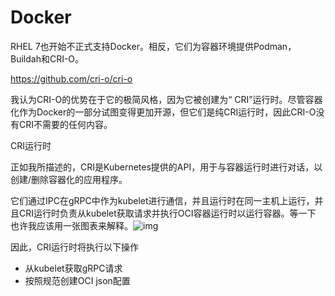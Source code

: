 # Docker

RHEL 7也开始不正式支持Docker。相反，它们为容器环境提供Podman，Buildah和CRI-O。

https://github.com/cri-o/cri-o



我认为CRI-O的优势在于它的极简风格，因为它被创建为“ CRI”运行时。尽管容器化作为Docker的一部分试图变得更加开源，但它们是纯CRI运行时，因此CRI-O没有CRI不需要的任何内容。

 CRI运行时

正如我所描述的，CRI是Kubernetes提供的API，用于与容器运行时进行对话，以创建/删除容器化的应用程序。



它们通过IPC在gRPC中作为kubelet进行通信，并且运行时在同一主机上运行，并且CRI运行时负责从kubelet获取请求并执行OCI容器运行时以运行容器。等一下 也许我应该用一张图表来解释。![img](https://cdn.jsdelivr.net/gh/k2easy/picgo/2020/12/0320201203145307.png)

 因此，CRI运行时将执行以下操作

- 从kubelet获取gRPC请求
- 按照规范创建OCI json配置
